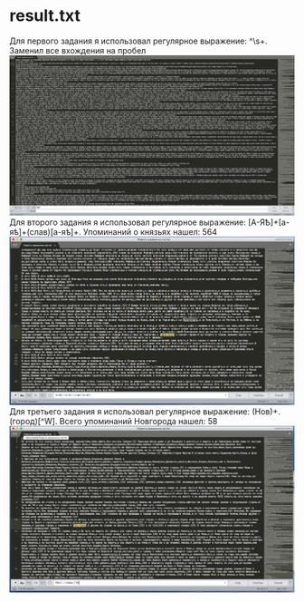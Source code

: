 # result.txt
Для первого задания я использовал регулярное выражение: ^\s+. Заменил все вхождения на пробел
![alt-текст](https://raw.githubusercontent.com/Evgen11La4ko/Result.txt/master/%D0%A1%D0%BD%D0%B8%D0%BC%D0%BE%D0%BA%20%D1%8D%D0%BA%D1%80%D0%B0%D0%BD%D0%B0%202018-06-01%20%D0%B2%2019.08.38.png)    
Для второго задания я использовал регулярное выражение:  [А-ЯѢ]+[а-яѣ]+(слав)[а-яѣ]+. Упоминаний о князьях нашел: 564
![alt-текст](https://raw.githubusercontent.com/Evgen11La4ko/Result.txt/master/%D0%A1%D0%BD%D0%B8%D0%BC%D0%BE%D0%BA%20%D1%8D%D0%BA%D1%80%D0%B0%D0%BD%D0%B0%202018-06-01%20%D0%B2%2019.14.20.png)
Для третьего задания я использовал регулярное выражение: (Нов)+.(город)[^W]. Всего упоминаний Новгорода нашел: 58
![alt-текст](https://raw.githubusercontent.com/Evgen11La4ko/Result.txt/master/%D0%A1%D0%BD%D0%B8%D0%BC%D0%BE%D0%BA%20%D1%8D%D0%BA%D1%80%D0%B0%D0%BD%D0%B0%202018-06-01%20%D0%B2%2019.15.29.png)
